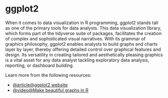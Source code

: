 # ggplot2 

When it comes to data visualization in R programming, ggplot2 stands tall as one of the primary tools for data analysts. This data visualization library, which forms part of the tidyverse suite of packages, facilitates the creation of complex and sophisticated visual narratives. With its grammar of graphics philosophy, ggplot2 enables analysts to build graphs and charts layer by layer, thereby offering detailed control over graphical features and design. Its versatility in creating tailored and aesthetically pleasing graphics is a vital asset for any data analyst tackling exploratory data analysis, reporting, or dashboard building.

Learn more from the following resources:

- [@article@ggplot2 website](https://ggplot2.tidyverse.org/)
- [@video@Make beautiful graphs in R](https://www.youtube.com/watch?v=qnw1xDnt_Ec)